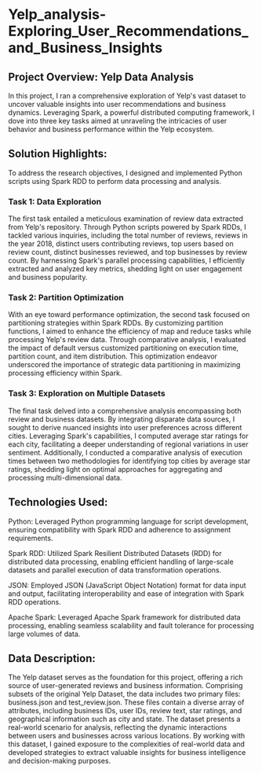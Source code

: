 # Yelp_analysis-Exploring_User_Recommendations_and_Business_Insights

## Project Overview: Yelp Data Analysis

In this project, I ran a comprehensive exploration of Yelp's vast dataset to uncover valuable insights into user recommendations and business dynamics. Leveraging Spark, a powerful distributed computing framework, I dove into three key tasks aimed at unraveling the intricacies of user behavior and business performance within the Yelp ecosystem.

## Solution Highlights:
To address the research objectives, I designed and implemented Python scripts using Spark RDD to perform data processing and analysis. 

### Task 1: Data Exploration
The first task entailed a meticulous examination of review data extracted from Yelp's repository. Through Python scripts powered by Spark RDDs, I tackled various inquiries, including the total number of reviews, reviews in the year 2018, distinct users contributing reviews, top users based on review count, distinct businesses reviewed, and top businesses by review count. By harnessing Spark's parallel processing capabilities, I efficiently extracted and analyzed key metrics, shedding light on user engagement and business popularity.

### Task 2: Partition Optimization
With an eye toward performance optimization, the second task focused on partitioning strategies within Spark RDDs. By customizing partition functions, I aimed to enhance the efficiency of map and reduce tasks while processing Yelp's review data. Through comparative analysis, I evaluated the impact of default versus customized partitioning on execution time, partition count, and item distribution. This optimization endeavor underscored the importance of strategic data partitioning in maximizing processing efficiency within Spark.

### Task 3: Exploration on Multiple Datasets
The final task delved into a comprehensive analysis encompassing both review and business datasets. By integrating disparate data sources, I sought to derive nuanced insights into user preferences across different cities. Leveraging Spark's capabilities, I computed average star ratings for each city, facilitating a deeper understanding of regional variations in user sentiment. Additionally, I conducted a comparative analysis of execution times between two methodologies for identifying top cities by average star ratings, shedding light on optimal approaches for aggregating and processing multi-dimensional data.

## Technologies Used:

Python: Leveraged Python programming language for script development, ensuring compatibility with Spark RDD and adherence to assignment requirements.

Spark RDD: Utilized Spark Resilient Distributed Datasets (RDD) for distributed data processing, enabling efficient handling of large-scale datasets and parallel execution of data transformation operations.

JSON: Employed JSON (JavaScript Object Notation) format for data input and output, facilitating interoperability and ease of integration with Spark RDD operations.

Apache Spark: Leveraged Apache Spark framework for distributed data processing, enabling seamless scalability and fault tolerance for processing large volumes of data.

## Data Description:
The Yelp dataset serves as the foundation for this project, offering a rich source of user-generated reviews and business information. Comprising subsets of the original Yelp Dataset, the data includes two primary files: business.json and test_review.json. These files contain a diverse array of attributes, including business IDs, user IDs, review text, star ratings, and geographical information such as city and state. The dataset presents a real-world scenario for analysis, reflecting the dynamic interactions between users and businesses across various locations. By working with this dataset, I gained exposure to the complexities of real-world data and developed strategies to extract valuable insights for business intelligence and decision-making purposes.
